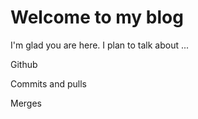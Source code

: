 # Welcome to my blog

I'm glad you are here. I plan to talk about ...

Github

Commits and pulls

Merges
